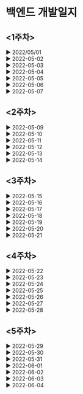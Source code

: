 # 백엔드 개발일지
## <1주차>
▶ 2022/05/01<br>
▶ 2022-05-02<br>
▶ 2022-05-03<br>
▶ 2022-05-04<br>
▶ 2022-05-05<br>
▶ 2022-05-06<br>
▶ 2022-05-07<br>
## <2주차>
▶ 2022-05-09<br>
▶ 2022-05-10<br>
▶ 2022-05-11<br>
▶ 2022-05-12<br>
▶ 2022-05-13<br>
▶ 2022-05-14<br>
## <3주차>
▶ 2022-05-15<br>
▶ 2022-05-16<br>
▶ 2022-05-17<br>
▶ 2022-05-18<br>
▶ 2022-05-19<br>
▶ 2022-05-20<br>
▶ 2022-05-21<br>
## <4주차>
▶ 2022-05-22<br>
▶ 2022-05-23<br>
▶ 2022-05-24<br>
▶ 2022-05-25<br>
▶ 2022-05-26<br>
▶ 2022-05-27<br>
▶ 2022-05-28<br>
## <5주차>
▶ 2022-05-29<br>
▶ 2022-05-30<br>
▶ 2022-05-31<br>
▶ 2022-06-01<br>
▶ 2022-06-02<br>
▶ 2022-06-03<br>
▶ 2022-06-04<br>
